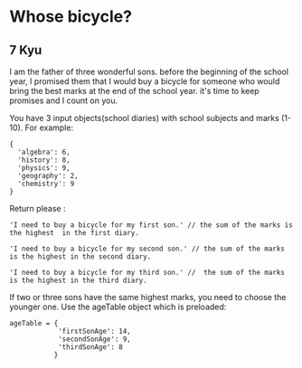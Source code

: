 # Whose bicycle?
## 7 Kyu

I am the father of three wonderful sons. before the beginning of the school year, I promised them that I would buy a bicycle for someone who would bring the best marks at the end of the school year. it's time to keep promises and I count on you.

You have 3 input objects(school diaries) with school subjects and marks (1-10). For example:
```
{
  'algebra': 6,
  'history': 8,
  'physics': 9,
  'geography': 2,
  'chemistry': 9
}
```
Return please :
```
'I need to buy a bicycle for my first son.' // the sum of the marks is the highest  in the first diary.

'I need to buy a bicycle for my second son.' // the sum of the marks is the highest in the second diary.

'I need to buy a bicycle for my third son.' //  the sum of the marks is the highest in the third diary.
```
If two or three sons have the same highest marks, you need to choose the younger one. Use the ageTable object which is preloaded:
```
ageTable = {
            'firstSonAge': 14,
            'secondSonAge': 9,
            'thirdSonAge': 8
           }

```
